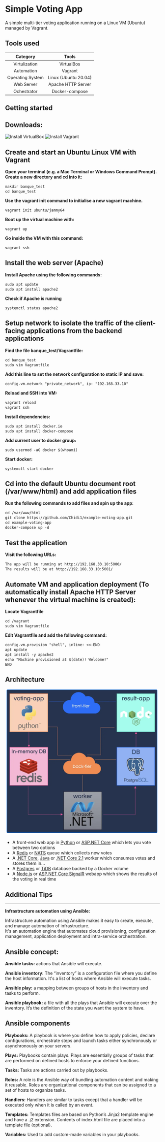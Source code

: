 Simple Voting App
=========

A simple multi-tier voting application running on a Linux VM (Ubuntu) managed by Vagrant.  

Tools used
--------------- 

| Category | Tools |  
| :----: | :----: |  
| Virtulization | VirtualBos |  
| Automation | Vagrant |  
| Operating System | Linux (Ubuntu 20.04) |  
| Web Server | Apache HTTP Server |  
| Ochestrator | Docker-compose |  


Getting started
---------------  

## Downloads:
![Install VirtualBox](https://www.virtualbox.org/)
![Install Vagrant](https://www.vagrantup.com/)  

## Create and start an Ubuntu Linux VM with Vagrant  

**Open your terminal (e.g. a Mac Terminal or Windows Command Prompt). Create a new directory and cd into it:**    
```
makdir banque_test
cd banque_test
```  
**Use the vagrant init command to initialise a new vagrant machine.** 
```
vagrant init ubuntu/jammy64  
```
**Boot up the virtual machine with:**  
```
vagrant up
```
**Go inside the VM with this command:**
```
vagrant ssh  
```  

## Install the web server (Apache)  

**Install Apache using the following commands:**
```
sudo apt update 
sudo apt install apache2  
```  
**Check if Apache is running**
```  
systemctl status apache2  
```  

## Setup network to isolate the traffic of the client-facing applications from the backend applications  

**Find the file banque_test/Vagrantfile:**  
```
cd banque_test
sudo vim Vagrantfile
```
**Add this line to set the network configuration to static IP and save:**  
```
config.vm.network "private_network", ip: "192.168.33.10"  
```  

**Reload and SSH into VM:**
```
vagrant reload
vagrant ssh
```  

**Install dependencies:**
```
sudo apt install docker.io
sudo apt install docker-compose
```  
**Add current user to docker group:**
```  
sudo usermod -aG docker $(whoami)
```  
**Start docker:**
```  
systemctl start docker
```  

## Cd into the default Ubuntu document root (/var/www/html) and add application files

**Run the following commands to add files and spin up the app:**
```  
cd /var/www/html
git clone https://github.com/Chidi1/example-voting-app.git
cd example-voting-app
docker-compose up -d
```  

## Test the application  

**Visit the following URLs:**
```  
The app will be running at http://192.168.33.10:5000/ 
The results will be at http://192.168.33.10:5001/ 
```  

## Automate VM and application deployment (To automatically install Apache HTTP Server whenever the virtual machine is created): 

**Locate Vagrantfile**
```
cd /vagrant
sudo vim Vagrantfile
```  
**Edit Vagrantfile and add the following command:**  
```  
config.vm.provision "shell", inline: <<-END
apt update
apt install -y apache2
echo "Machine provisioned at $(date)! Welcome!"
END
``` 



Architecture
-----

![Architecture diagram](architecture.png)

* A front-end web app in [Python](/vote) or [ASP.NET Core](/vote/dotnet) which lets you vote between two options
* A [Redis](https://hub.docker.com/_/redis/) or [NATS](https://hub.docker.com/_/nats/) queue which collects new votes
* A [.NET Core](/worker/src/Worker), [Java](/worker/src/main) or [.NET Core 2.1](/worker/dotnet) worker which consumes votes and stores them in…
* A [Postgres](https://hub.docker.com/_/postgres/) or [TiDB](https://hub.docker.com/r/dockersamples/tidb/tags/) database backed by a Docker volume
* A [Node.js](/result) or [ASP.NET Core SignalR](/result/dotnet) webapp which shows the results of the voting in real time


## Additional Tips
-----

**Infrastructure automation using Ansible:**  

Infrastructure automation using Ansible makes it easy to create, execute, and manage automation of infrastructure.  
It's an automation engine that automates cloud provisioning, configuration management, application deployment and intra-service orchestration.  

## Ansible concept:  

**Ansible tasks:** actions that Ansible will execute.  

**Ansible inventory:** The “inventory” is a configuration file where you define the host information. It's a list of hosts where Ansible will execute tasks.  

**Ansible play:** a mapping between groups of hosts in the inventory and tasks to perform.  

**Ansible playbook:** a file with all the plays that Ansible will execute over the inventory. It’s the definition of the state you want the system to have.  

## Ansible components  

**Playbooks:** A playbook is where you define how to apply policies, declare configurations, orchestrate steps and launch tasks either synchronously or asynchronously on your servers.  

**Plays:** Playbooks contain plays. Plays are essentially groups of tasks that are performed on defined hosts to enforce your defined functions.  

**Tasks:** Tasks are actions carried out by playbooks.  

**Roles:** A role is the Ansible way of bundling automation content and making it reusable. Roles are organizational components that can be assigned to a set of hosts to organize tasks.  

**Handlers:** Handlers are similar to tasks except that a handler will be executed only when it is called by an event.  

**Templates:** Templates files are based on Python’s Jinja2 template engine and have a .j2 extension. Contents of index.html file are placed into a template file (optional).  

**Variables:** Used to add custom-made variables in your playbooks.   


